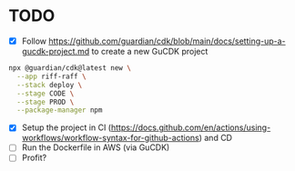 # TODO
- [X] Follow https://github.com/guardian/cdk/blob/main/docs/setting-up-a-gucdk-project.md to create a new GuCDK project
```sh
npx @guardian/cdk@latest new \
  --app riff-raff \
  --stack deploy \
  --stage CODE \
  --stage PROD \
  --package-manager npm
```
- [x] Setup the project in CI (https://docs.github.com/en/actions/using-workflows/workflow-syntax-for-github-actions) and CD
- [ ] Run the Dockerfile in AWS (via GuCDK)
- [ ] Profit?